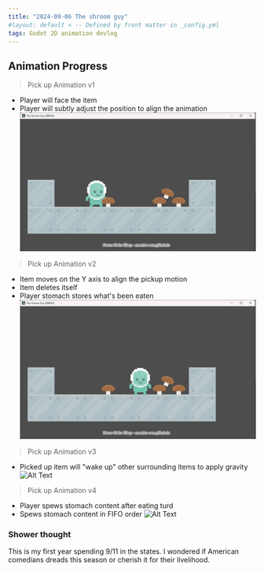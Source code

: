 ```yaml
---
title: "2024-09-06 The shroom guy"
#layout: default < -- Defined by front matter in _config.yml
tags: Godot 2D animation devlog 
---
```


## Animation Progress
 
>Pick up Animation v1
- Player will face the item
- Player will subtly adjust the position to align the animation
![Alt Text](\asset\recording\2024_09\pickup_animation.gif)

>Pick up Animation v2
- Item moves on the Y axis to align the pickup motion
- Item deletes itself
- Player stomach stores what's been eaten
![Alt Text](\asset\recording\2024_09\pickup_animation_v2.gif)

>Pick up Animation v3
- Picked up item will "wake up" other surrounding items to apply gravity
![Alt Text](\asset\recording\2024_09\pickup_animation_v3.gif)

>Pick up Animation v4
- Player spews stomach content after eating turd
- Spews stomach content in FIFO order
![Alt Text](\asset\recording\2024_09\pickup_animation_v4.gif)

### Shower thought

This is my first year spending 9/11 in the states. I wondered if American comedians dreads this season or cherish it for their livelihood. 